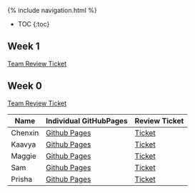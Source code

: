 {% include navigation.html %}

* TOC
{:toc}

## Week 1
[Team Review Ticket](https://github.com/dsblack0/stickers_for_charity/issues/21)

## Week 0
[Team Review Ticket](https://github.com/dsblack0/stickers_for_charity/issues/3)

| Name | Individual GitHubPages | Review Ticket |
| ---  | ---                    | ---           |
| Chenxin | [Github Pages](https://chenxin-chex.github.io/Chenxin-Individual-Tri-3/) | [Ticket](https://github.com/dsblack0/stickers_for_charity/issues/7) |
| Kaavya | [Github Pages](https://kaavyau.github.io/Kaavya_Individual_Tri3/) | [Ticket](https://github.com/dsblack0/stickers_for_charity/issues/9) |
| Maggie |[Github Pages](https://maggie3000.github.io/CSAindividualrepoTRI3) | [Ticket](https://github.com/dsblack0/stickers_for_charity/issues/10) |
| Sam | [Github Pages](https://dsblack0.github.io/sam-tri3/) | [Ticket](https://github.com/dsblack0/stickers_for_charity/issues/8) |
| Prisha | [Github Pages](https://prishamaiti.github.io/DataStructures) | [Ticket](https://github.com/PrishaMaiti/DataStructures/issues/1) |
